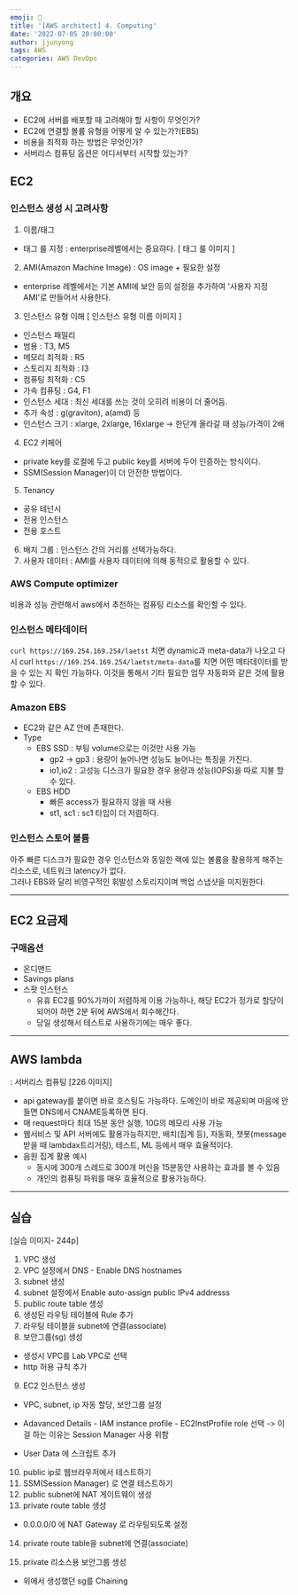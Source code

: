 ```yaml
---
emoji: 🧢
title: '[AWS architect] 4. Computing'
date: '2022-07-05 20:00:00'
author: jjunyong
tags: AWS
categories: AWS DevOps
---
```

## 개요
- EC2에 서버를 배포할 때 고려해야 할 사항이 무엇인가?
- EC2에 연결할 볼륨 유형을 어떻게 알 수 있는가?(EBS)
- 비용을 최적화 하는 방법은 무엇인가?
- 서버리스 컴퓨팅 옵션은 어디서부터 시작할 있는가?

## EC2
### 인스턴스 생성 시 고려사항
1. 이름/태그
  - 태그 룰 지정 : enterprise레벨에서는 중요햐다. 
    [ 태그 룰 이미지 ] 
2. AMI(Amazon Machine Image) : OS image + 필요한 설정
  - enterprise 레벨에서는 기본 AMI에 보안 등의 설정을 추가하여 '사용자 지정 AMI'로 만들어서 사용한다.
3. 인스턴스 유형 이해
  [ 인스턴스 유형 이름 이미지 ]
  - 인스턴스 패밀리 
  - 범용 : T3, M5
  - 메모리 최적화 : R5 
  - 스토리지 최적화 : I3 
  - 컴퓨팅 최적화 : C5
  - 가속 컴퓨팅 : G4, F1
  - 인스턴스 세대 : 최신 세대를 쓰는 것이 오히려 비용이 더 줄어듬. 
  - 추가 속성 : g(graviton), a(amd) 등
  - 인스턴스 크기 : xlarge, 2xlarge, 16xlarge -> 한단계 올라갈 때 성능/가격이 2배 

4. EC2 키페어
  - private key를 로컬에 두고 public key를 서버에 두어 인증하는 방식이다.
  - SSM(Session Manager)이 더 안전한 방법이다.   

5. Tenancy
  - 공유 테넌시
  - 전용 인스턴스
  - 전용 호스트
6. 배치 그룹 : 인스턴스 간의 거리를 선택가능하다. 
7. 사용자 데이터 : AMI를 사용자 데이터에 의해 동적으로 활용할 수 있다. 

### AWS Compute optimizer
비용과 성능 관련해서 aws에서 추천하는 컴퓨팅 리소스를 확인할 수 있다. 


### 인스턴스 메타데이터

`curl https://169.254.169.254/laetst` 치면 dynamic과 meta-data가 나오고
다시 curl `https://169.254.169.254/laetst/meta-data`를 치면 어떤 메타데이터를 받을 수 있는 지 확인 가능하다.
이것을 통해서 기타 필요한 업무 자동화와 같은 것에 활용할 수 있다. 

### Amazon EBS
- EC2와 같은 AZ 안에 존재한다. 
- Type
  - EBS SSD : 부팅 volume으로는 이것만 사용 가능
    - gp2 -> gp3 : 용량이 늘어나면 성능도 늘어나는 특징을 가진다. 
    - io1,io2 : 고성능 디스크가 필요한 경우 용량과 성능(IOPS)을 따로 지불 할 수 있다. 
  - EBS HDD 
    - 빠른 access가 필요하지 않을 때 사용
    - st1, sc1 : sc1 타입이 더 저렴하다. 

### 인스턴스 스토어 볼륨
아주 빠른 디스크가 필요한 경우 인스턴스와 동일한 랙에 있는 볼륨을 활용하게 해주는 리소스로, 네트워크 latency가 없다.  
그러나 EBS와 달리 비영구적인 휘발성 스토리지이며 백업 스냅샷을 미지원한다. 

---

## EC2 요금제

### 구매옵션
- 온디맨드
- Savings plans
- 스팟 인스턴스
  - 유휴 EC2를 90%가까이 저렴하게 이용 가능하나, 해당 EC2가 정가로 할당이 되어야 하면 2분 뒤에 AWS에서 회수해간다.
  - 당일 생성해서 테스트로 사용하기에는 매우 좋다. 
---

## AWS lambda
: 서버리스 컴퓨팅 
[226 이미지]
- api gateway를 붙이면 바로 호스팅도 가능하다. 도메인이 바로 제공되며 마음에 안 들면 DNS에서 CNAME등록하면 된다. 
- 매 request마다 최대 15분 동안 실행, 10G의 메모리 사용 가능
- 웹서비스 및 API 서버에도 활용가능하지만, 배치(집계 등), 자동화, 챗봇(message 받을 때 lambdax트리거링), 테스트,  ML 등에서 매우 효율적이다. 
- 음원 집계 활용 예시 
  - 동시에 300개 스레드로 300개 머신을 15분동안 사용하는 효과를 볼 수 있음 
  - 개인의 컴퓨팅 파워를 매우 효율적으로 활용가능하다. 

---
## 실습
[실습 이미지- 244p]
1. VPC 생성 
2. VPC 설정에서 DNS - Enable DNS hostnames 
3. subnet 생성
4. subnet 설정에서 Enable auto-assign public IPv4 addresss
5. public route table 생성 
6. 생성된 라우팅 테이블에 Rule 추가 
7. 라우팅 테이블을 subnet에 연결(associate)
8. 보안그룹(sg) 생성 
  - 생성시 VPC를 Lab VPC로 선택
  - http 허용 규칙 추가 
9. EC2 인스턴스 생성 
  - VPC, subnet, ip 자동 할당, 보안그룹 설정
  - Adavanced Details - IAM instance profile - EC2InstProfile role 선택
-> 이걸 하는 이유는 Session Manager 사용 위함 

  -  User Data 에 스크립트 추가 
10. public ip로 웹브라우저에서 테스트하기
11. SSM(Session Manager) 로 연결 테스트하기
12. public subnet에 NAT 게이트웨이 생성
13. private route table 생성 
  - 0.0.0.0/0 에 NAT Gateway 로 라우팅되도록 설정
14. private route table을 subnet에 연결(associate)

15. private 리소스용 보안그룹 생성
  - 위에서 생성했던 sg를 Chaining
